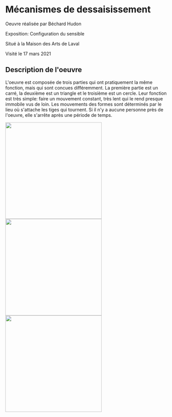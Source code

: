 # Mécanismes de dessaisissement

Oeuvre réalisée par Béchard Hudon

Exposition: Configuration du sensible

Situé à la Maison des Arts de Laval

Visité le 17 mars 2021

## Description de l'oeuvre

L'oeuvre est composée de trois parties qui ont pratiquement la même fonction, mais qui sont concues différemment. La première partie est un carré, la deuxième est un triangle et le troisième est un cercle. Leur fonction est très simple: faire un mouvement constant, très lent qui le rend presque immobile vus de loin. Les mouvements des formes sont déterminés par le lieu où s'attache les tiges qui tournent. Si il n'y a aucune personne près de l'oeuvre, elle s'arrête après une période de temps. 

<img src="media/Expo5.jpg" style="width: 300px;"></img>
<img src="media/Expo6.jpg" style="width: 300px;"></img>
<img src="media/Expo11.jpg" style="width: 300px;"></img>
